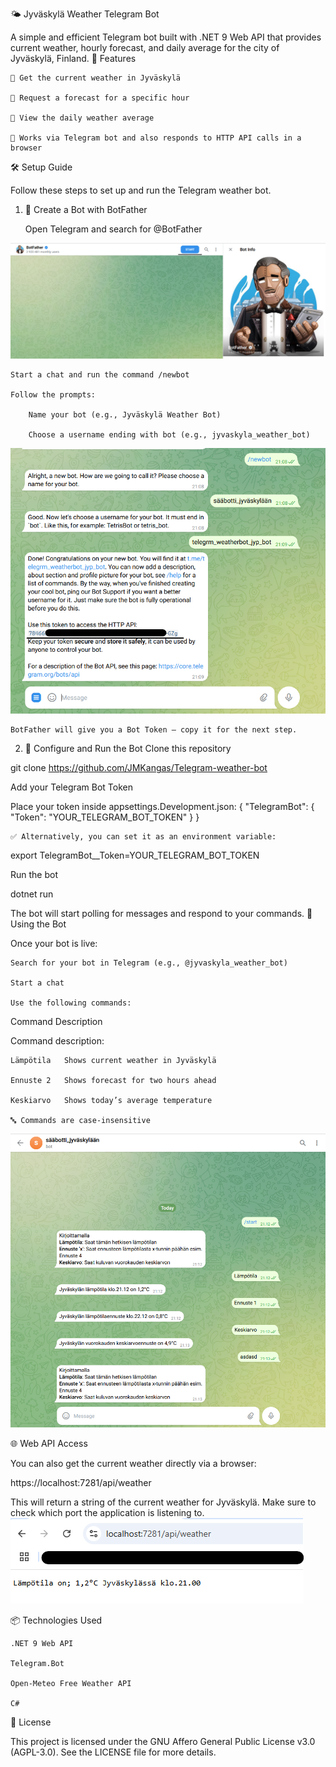 🌤️ Jyväskylä Weather Telegram Bot

A simple and efficient Telegram bot built with .NET 9 Web API that provides current weather, hourly forecast, and daily average for the city of Jyväskylä, Finland.
🚀 Features

    🔸 Get the current weather in Jyväskylä

    🔸 Request a forecast for a specific hour

    🔸 View the daily weather average

    🔸 Works via Telegram bot and also responds to HTTP API calls in a browser

🛠️ Setup Guide

Follow these steps to set up and run the Telegram weather bot.
1. 🔧 Create a Bot with BotFather

    Open Telegram and search for @BotFather

![Image Alt](https://github.com/JMKangas/Telegram-weather-bot/blob/73195048f0df7a4d1abbd08a3d90691d7e07bb53/start.png)

    Start a chat and run the command /newbot

    Follow the prompts:

        Name your bot (e.g., Jyväskylä Weather Bot)

        Choose a username ending with bot (e.g., jyvaskyla_weather_bot)
        
![Image Alt](https://github.com/JMKangas/Telegram-weather-bot/blob/d2c0e97a82d00ad2c49a12007cbadec5df082870/setting_up_bot.png)

    BotFather will give you a Bot Token — copy it for the next step.

2. 🧪 Configure and Run the Bot
Clone this repository

git clone https://github.com/JMKangas/Telegram-weather-bot

Add your Telegram Bot Token

Place your token inside appsettings.Development.json:
{
  "TelegramBot": {
    "Token": "YOUR_TELEGRAM_BOT_TOKEN"
  }
}

    ✅ Alternatively, you can set it as an environment variable:

export TelegramBot__Token=YOUR_TELEGRAM_BOT_TOKEN

Run the bot

dotnet run

The bot will start polling for messages and respond to your commands.
💬 Using the Bot

Once your bot is live:

    Search for your bot in Telegram (e.g., @jyvaskyla_weather_bot)

    Start a chat

    Use the following commands:


Command	Description

Command description:

    Lämpötila	Shows current weather in Jyväskylä

    Ennuste 2	Shows forecast for two hours ahead

    Keskiarvo	Shows today’s average temperature

    🔤 Commands are case-insensitive
    


![Image Alt](https://github.com/JMKangas/Telegram-weather-bot/blob/f84d599355fb01f10fedc13fc2f7ed71a6a9123c/using_bot.png)

🌐 Web API Access

You can also get the current weather directly via a browser:

https://localhost:7281/api/weather

This will return a string of the current weather for Jyväskylä. Make sure to check which port the application is listening to.
![Image Alt](https://github.com/JMKangas/Telegram-weather-bot/blob/9c73c414ac57ce2dec6da5eda0faa20269ea1071/listening_localhost.png)

📦 Technologies Used

    .NET 9 Web API

    Telegram.Bot

    Open-Meteo Free Weather API

    C#

📝 License

This project is licensed under the GNU Affero General Public License v3.0 (AGPL-3.0).
See the LICENSE file for more details.
